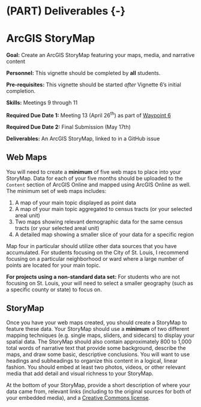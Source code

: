 # (PART) Deliverables {-}

# ArcGIS StoryMap

<div class="rmdgoal">
<p><strong>Goal:</strong> Create an ArcGIS StoryMap featuring your maps, media, and narrative content</p>
</div>

<div class="rmdpersonnel">
<p><strong>Personnel:</strong> This vignette should be completed by <strong>all</strong> students.</p>
</div>

<div class="rmdpre">
<p><strong>Pre-requisites:</strong> This vignette should be started <em>after</em> Vignette 6’s initial completion.</p>
</div>

<div class="rmdskills">
<p><strong>Skills:</strong> Meetings 9 through 11</p>
</div>

<div class="rmddue">
<p><strong>Required Due Date 1:</strong> Meeting 13 (April 26<sup>th</sup>) as part of <a href="index.html#waypoints">Waypoint 6</a></p>
<p><strong>Required Due Date 2:</strong> Final Submission (May 17th)</p>
</div>

<div class="rmddeliver">
<p><strong>Deliverables:</strong> An ArcGIS StoryMap, linked to in a GitHub issue</p>
</div>

## Web Maps
You will need to create a **minimum** of five web maps to place into your StoryMap. Data for each of your five months should be uploaded to the `Content` section of ArcGIS Online and mapped using ArcGIS Online as well. The minimum set of web maps includes:

  1. A map of your main topic displayed as point data
  2. A map of your main topic aggregated to census tracts (or your selected areal unit)
  3. Two maps showing relevant demographic data for the same census tracts (or your selected areal unit)
  4. A detailed map showing a smaller slice of your data for a specific region
  
Map four in particular should utilize other data sources that you have accumulated. For students focusing on the City of St. Louis, I recommend focusing on a particular neighborhood or ward where a large number of points are located for your main topic. 

<div class="rmdwarning">
<p><strong>For projects using a non-standard data set:</strong> For students who are not focusing on St. Louis, your will need to select a smaller geography (such as a specific county or state) to focus on.</p>
</div>

## StoryMap
Once you have your web maps created, you should create a StoryMap to feature these data. Your StoryMap should use a **minimum** of two different mapping techniques (e.g. single maps, sliders, and sidecars) to display your spatial data. The StoryMap should also contain approximately 800 to 1,000 total words of narrative text that provide some background, describe the maps, and draw some basic, descriptive conclusions. You will want to use headings and subheadings to organize this content in a logical, linear fashion. You should embed at least two photos, videos, or other relevant media that add detail and visual richness to your StoryMap. 

At the bottom of your StoryMap, provide a short description of where your data came from, relevant links (including to the original sources for both of your embedded media), and a [Creative Commons license](https://creativecommons.org/share-your-work/). 

